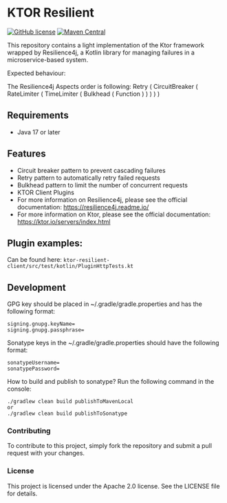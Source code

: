 # KTOR Resilient 
[![GitHub license](https://img.shields.io/badge/license-Apache%20License%202.0-blue.svg?style=flat)](http://www.apache.org/licenses/LICENSE-2.0) [![Maven Central](https://img.shields.io/maven-central/v/ua.com.lavi.ktor-resilient/ktor-resilient-client.svg?style=plastic)]()

This repository contains a light implementation of the Ktor framework wrapped by Resilience4j, a Kotlin library for managing failures in a microservice-based system.

Expected behaviour:

The Resilience4j Aspects order is following: Retry ( CircuitBreaker ( RateLimiter ( TimeLimiter ( Bulkhead ( Function ) ) ) ) )
## Requirements
- Java 17 or later

## Features
- Circuit breaker pattern to prevent cascading failures
- Retry pattern to automatically retry failed requests
- Bulkhead pattern to limit the number of concurrent requests
- KTOR Client Plugins
- For more information on Resilience4j, please see the official documentation: https://resilience4j.readme.io/
- For more information on Ktor, please see the official documentation: https://ktor.io/servers/index.html

## Plugin examples:
Can be found here: ```ktor-resilient-client/src/test/kotlin/PluginHttpTests.kt```

## Development
GPG key should be placed in ~/.gradle/gradle.properties and has the following format:
```
signing.gnupg.keyName=
signing.gnupg.passphrase=
```

Sonatype keys in the ~/.gradle/gradle.properties should have the following format:
```
sonatypeUsername=
sonatypePassword=
```

How to build and publish to sonatype?
Run the following command in the console:

```
./gradlew clean build publishToMavenLocal
or
./gradlew clean build publishToSonatype
```

### Contributing
To contribute to this project, simply fork the repository and submit a pull request with your changes.

### License
This project is licensed under the Apache 2.0 license. See the LICENSE file for details.
